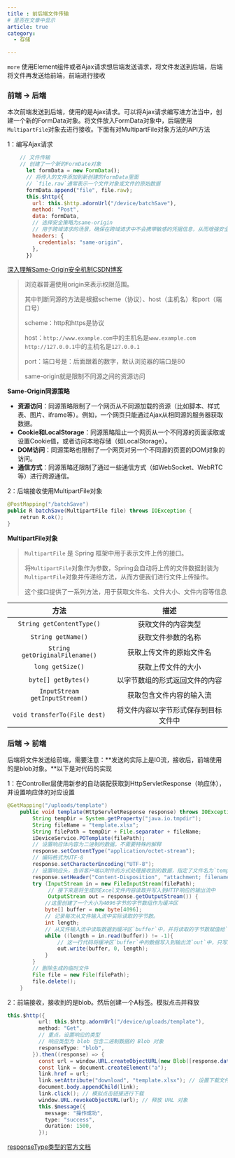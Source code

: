 ```yaml
---
title : 前后端文件传输
# 是否在文章中显示
article: true
category:
  - 存储

---
```


`more` 使用Element组件或者Ajax请求想后端发送请求，将文件发送到后端，后端将文件再发送给前端，前端进行接收
<!-- more -->

### 前端 -> 后端

本次前端发送到后端，使用的是Ajax请求。可以将Ajax请求编写进方法当中，创建一个新的FormData对象。将文件放入FormData对象中，后端使用`MultipartFile`对象去进行接收。下面有对MultipartFile对象方法的API方法

1：编写Ajax请求

```javascript
	// 文件传输
	// 创建了一个新的FormDate对象
      let formData = new FormData();
      // 将传入的文件添加到新创建的formData里面
      // `file.raw`通常表示一个文件对象或文件的原始数据
      formData.append("file", file.raw); 
      this.$http({
        url: this.$http.adornUrl("/device/batchSave"),
        method: "Post",
        data: formData,
        // 选择安全策略为same-origin
        // 用于跨域请求的场景，确保在跨域请求中不会携带敏感的凭据信息，从而增强安全性。
        headers: {
          credentials: "same-origin",
        },
      })
```

[深入理解Same-Origin安全机制CSDN博客](https://blog.csdn.net/aigoogle/article/details/122420491)

> 浏览器普遍使用origin来表示权限范围。
>
> 其中判断同源的方法是根据scheme（协议）、host（主机名）和port（端口号）
>
> scheme：http和https是协议
>
> host：`http://www.example.com`中的主机名是`www.example.com`  `http://127.0.0.1`中的主机名是`127.0.0.1`
>
> port：端口号是：后面跟着的数字，默认浏览器的端口是80
>
> same-origin就是限制不同源之间的资源访问



**Same-Origin同源策略**

-  **资源访问**：同源策略限制了一个网页从不同源加载的资源（比如脚本、样式表、图片、iframe等）。例如，一个网页只能通过Ajax从相同源的服务器获取数据。
-  **Cookie和LocalStorage**：同源策略阻止一个网页从一个不同源的页面读取或设置Cookie值，或者访问本地存储（如LocalStorage）。
-  **DOM访问**：同源策略也限制了一个网页对另一个不同源的页面的DOM对象的访问。
-  **通信方式**：同源策略还限制了通过一些通信方式（如WebSocket、WebRTC等）进行跨源通信。





2：后端接收使用MultipartFile对象

```java
@PostMapping("/batchSave")
public R batchSave(MultipartFile file) throws IOException {
	retrun R.ok();
}
```



**MultipartFile对象**

> `MultipartFile` 是 Spring 框架中用于表示文件上传的接口。
>
> 将`MultipartFile`对象作为参数，Spring会自动将上传的文件数据封装为`MultipartFile`对象并传递给方法，从而方便我们进行文件上传操作。
>
> 这个接口提供了一系列方法，用于获取文件名、文件大小、文件内容等信息





|              方法              |                 描述                 |
| :----------------------------: | :----------------------------------: |
|   `String getContentType()`    |          获取文件的内容类型          |
|       `String getName()`       |          获取文件参数的名称          |
| `String getOriginalFilename()` |       获取上传文件的原始文件名       |
|        `long getSize()`        |          获取上传文件的大小          |
|      `byte[] getBytes()`       |    以字节数组的形式返回文件的内容    |
| `InputStream getInputStream()` |       获取包含文件内容的输入流       |
|  `void transferTo(File dest)`  | 将文件内容以字节形式保存到目标文件中 |



### 后端 -> 前端

后端将文件发送给前端，需要注意：**发送的实际上是IO流，接收后，前端使用的是blob对象。**以下是对代码的实现

1：在Controller层使用新参的自动装配获取到HttpServletResponse（响应体），并设置响应体的对应设置

```java
@GetMapping("/uploads/template")
    public void template(HttpServletResponse response) throws IOException {
        String tempDir = System.getProperty("java.io.tmpdir");
        String fileName = "template.xlsx";
        String filePath = tempDir + File.separator + fileName;
        iDeviceService.POTemplate(filePath);
        // 设置响应体内容为二进制的数据，不需要特殊的解释
        response.setContentType("application/octet-stream");
        // 编码格式为UTF-8
        response.setCharacterEncoding("UTF-8");
        // 设置响应头，告诉客户端以附件的方式处理接收到的数据，指定了文件名为`template.xlsx`，浏览器接收到后，会自动进行下载
        response.setHeader("Content-Disposition", "attachment; filename=\"template.xlsx\"");
        try (InputStream in = new FileInputStream(filePath);
             // 接下来是将生成的Excel文件内容读取并写入到HTTP响应的输出流中
             OutputStream out = response.getOutputStream()) {
            //这里创建了一个大小为4096字节的字节数组作为缓冲区
            byte[] buffer = new byte[4096];
            // 记录每次从文件输入流中实际读取的字节数。
            int length;
            // 从文件输入流中读取数据到缓冲区`buffer`中，并将读取的字节数赋值给`length`，当读取到文件末尾时，`in.read(buffer)`会返回-1，循环就会结束。
            while ((length = in.read(buffer)) != -1){
                // 这一行代码将缓冲区`buffer`中的数据写入到输出流`out`中，只写入实际读取的字节数`length`，避免写入多余的空白字节。
                out.write(buffer, 0, length);
            }
        }
        // 删除生成的临时文件
        File file = new File(filePath);
        file.delete();
    }
```

2：前端接收，接收到的是blob。然后创建一个A标签。模拟点击并释放

```java
this.$http({
          url: this.$http.adornUrl("/device/uploads/template"),
          method: "Get",
          // 重点，设置响应的类型 
    	  // 响应类型为 blob 包含二进制数据的 Blob 对象
          responseType: "blob", 
        }).then((response) => {
          const url = window.URL.createObjectURL(new Blob([response.data])); // 创建一个 URL 对象
          const link = document.createElement("a");
          link.href = url;
          link.setAttribute("download", "template.xlsx"); // 设置下载文件的文件名
          document.body.appendChild(link);
          link.click(); // 模拟点击链接进行下载
          window.URL.revokeObjectURL(url); // 释放 URL 对象
          this.$message({
            message: "操作成功",
            type: "success",
            duration: 1500,
          });
```

[responseType类型的官方文档](https://developer.mozilla.org/zh-CN/docs/Web/API/XMLHttpRequest/responseType)